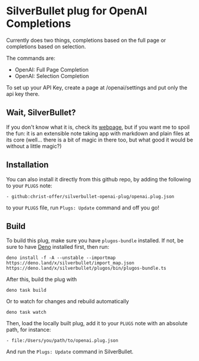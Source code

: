 # SilverBullet plug for OpenAI Completions

Currently does two things, completions based on the full page or completions
based on selection.

The commands are:

- OpenAI: Full Page Completion
- OpenAI: Selection Completion

To set up your API Key, create a page at /openai/settings and put only the api
key there.

## Wait, SilverBullet?

If you don't know what it is, check its [webpage](https://silverbullet.md), but
if you want me to spoil the fun: it is an extensible note taking app with
markdown and plain files at its core (well... there is a bit of magic in there
too, but what good it would be without a little magic?)

## Installation

You can also install it directly from this github repo, by adding the following
to your `PLUGS` note:

```
- github:christ-offer/silverbullet-openai-plug/openai.plug.json
```

to your `PLUGS` file, run `Plugs: Update` command and off you go!

## Build

To build this plug, make sure you have `plugos-bundle` installed. If not, be
sure to have [Deno](https://deno.land) installed first, then run:

```shell
deno install -f -A --unstable --importmap https://deno.land/x/silverbullet/import_map.json https://deno.land/x/silverbullet/plugos/bin/plugos-bundle.ts
```

After this, build the plug with

```shell
deno task build
```

Or to watch for changes and rebuild automatically

```shell
deno task watch
```

Then, load the locally built plug, add it to your `PLUGS` note with an absolute
path, for instance:

```
- file:/Users/you/path/to/openai.plug.json
```

And run the `Plugs: Update` command in SilverBullet.
